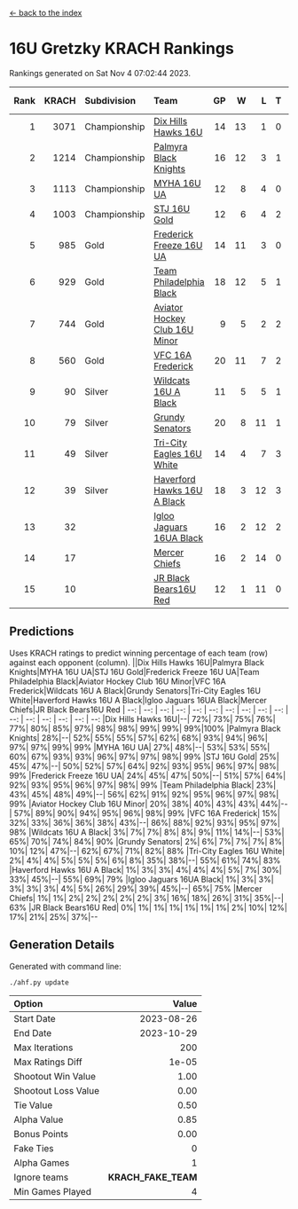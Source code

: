 [<- back to the index](readme.md)
# 16U Gretzky KRACH Rankings
Rankings generated on Sat Nov  4 07:02:44 2023.

Rank|KRACH|Subdivision|Team|GP|W|L|T|OTW|OTL|SoS|Exp Wins|Win Diff
---:|---:|:---|:---|---:|---:|---:|---:|---:|---:|---:|---:|---:
1|3071|Championship|[Dix Hills Hawks 16U](https://gamesheetstats.com/seasons/3659/teams/140688/schedule)|14|13|1|0|1|0|298|13.8|-0.0
2|1214|Championship|[Palmyra Black Knights](https://gamesheetstats.com/seasons/3659/teams/140696/schedule)|16|12|3|1|2|0|446|13.3|-0.0
3|1113|Championship|[MYHA 16U UA](https://gamesheetstats.com/seasons/3659/teams/140695/schedule)|12|8|4|0|2|1|742|8.8|-0.0
4|1003|Championship|[STJ 16U Gold](https://gamesheetstats.com/seasons/3659/teams/140697/schedule)|12|6|4|2|1|0|896|7.8|-0.0
5|985|Gold|[Frederick Freeze 16U UA](https://gamesheetstats.com/seasons/3659/teams/140689/schedule)|14|11|3|0|0|0|376|11.9|0.0
6|929|Gold|[Team Philadelphia Black](https://gamesheetstats.com/seasons/3659/teams/140698/schedule)|18|12|5|1|1|1|634|13.3|-0.0
7|744|Gold|[Aviator Hockey Club 16U Minor](https://gamesheetstats.com/seasons/3659/teams/140687/schedule)|9|5|2|2|2|1|526|6.8|-0.0
8|560|Gold|[VFC 16A Frederick](https://gamesheetstats.com/seasons/3659/teams/140700/schedule)|20|11|7|2|0|2|769|12.8|-0.0
9|90|Silver|[Wildcats 16U A Black](https://gamesheetstats.com/seasons/3659/teams/140725/schedule)|11|5|5|1|0|0|538|6.4|0.0
10|79|Silver|[Grundy Senators](https://gamesheetstats.com/seasons/3659/teams/140690/schedule)|20|8|11|1|0|0|414|9.4|0.0
11|49|Silver|[Tri-City Eagles 16U White](https://gamesheetstats.com/seasons/3659/teams/140699/schedule)|14|4|7|3|0|1|228|6.4|0.0
12|39|Silver|[Haverford Hawks 16U A Black](https://gamesheetstats.com/seasons/3659/teams/140691/schedule)|18|3|12|3|0|1|567|5.4|0.0
13|32||[Igloo Jaguars 16UA Black](https://gamesheetstats.com/seasons/3659/teams/140692/schedule)|16|2|12|2|0|2|908|3.9|0.0
14|17||[Mercer Chiefs](https://gamesheetstats.com/seasons/3659/teams/140694/schedule)|16|2|14|0|0|0|1093|2.9|0.0
15|10||[JR Black Bears16U Red](https://gamesheetstats.com/seasons/3659/teams/140693/schedule)|12|1|11|0|0|0|327|1.9|0.0

## Predictions
Uses KRACH ratings to predict winning percentage of each team (row) against each opponent (column).
||Dix Hills Hawks 16U|Palmyra Black Knights|MYHA 16U UA|STJ 16U Gold|Frederick Freeze 16U UA|Team Philadelphia Black|Aviator Hockey Club 16U Minor|VFC 16A Frederick|Wildcats 16U A Black|Grundy Senators|Tri-City Eagles 16U White|Haverford Hawks 16U A Black|Igloo Jaguars 16UA Black|Mercer Chiefs|JR Black Bears16U Red
| --: | --: | --: | --: | --: | --: | --: | --: | --: | --: | --: | --: | --: | --: | --: | --: 
|Dix Hills Hawks 16U|--| 72%| 73%| 75%| 76%| 77%| 80%| 85%| 97%| 98%| 98%| 99%| 99%| 99%|100%
|Palmyra Black Knights| 28%|--| 52%| 55%| 55%| 57%| 62%| 68%| 93%| 94%| 96%| 97%| 97%| 99%| 99%
|MYHA 16U UA| 27%| 48%|--| 53%| 53%| 55%| 60%| 67%| 93%| 93%| 96%| 97%| 97%| 98%| 99%
|STJ 16U Gold| 25%| 45%| 47%|--| 50%| 52%| 57%| 64%| 92%| 93%| 95%| 96%| 97%| 98%| 99%
|Frederick Freeze 16U UA| 24%| 45%| 47%| 50%|--| 51%| 57%| 64%| 92%| 93%| 95%| 96%| 97%| 98%| 99%
|Team Philadelphia Black| 23%| 43%| 45%| 48%| 49%|--| 56%| 62%| 91%| 92%| 95%| 96%| 97%| 98%| 99%
|Aviator Hockey Club 16U Minor| 20%| 38%| 40%| 43%| 43%| 44%|--| 57%| 89%| 90%| 94%| 95%| 96%| 98%| 99%
|VFC 16A Frederick| 15%| 32%| 33%| 36%| 36%| 38%| 43%|--| 86%| 88%| 92%| 93%| 95%| 97%| 98%
|Wildcats 16U A Black|  3%|  7%|  7%|  8%|  8%|  9%| 11%| 14%|--| 53%| 65%| 70%| 74%| 84%| 90%
|Grundy Senators|  2%|  6%|  7%|  7%|  7%|  8%| 10%| 12%| 47%|--| 62%| 67%| 71%| 82%| 88%
|Tri-City Eagles 16U White|  2%|  4%|  4%|  5%|  5%|  5%|  6%|  8%| 35%| 38%|--| 55%| 61%| 74%| 83%
|Haverford Hawks 16U A Black|  1%|  3%|  3%|  4%|  4%|  4%|  5%|  7%| 30%| 33%| 45%|--| 55%| 69%| 79%
|Igloo Jaguars 16UA Black|  1%|  3%|  3%|  3%|  3%|  3%|  4%|  5%| 26%| 29%| 39%| 45%|--| 65%| 75%
|Mercer Chiefs|  1%|  1%|  2%|  2%|  2%|  2%|  2%|  3%| 16%| 18%| 26%| 31%| 35%|--| 63%
|JR Black Bears16U Red|  0%|  1%|  1%|  1%|  1%|  1%|  1%|  2%| 10%| 12%| 17%| 21%| 25%| 37%|--

## Generation Details

Generated with command line:
```
./ahf.py update
```

| Option | Value |
| :----- | ----: |
| Start Date | 2023-08-26 |
| End Date | 2023-10-29 |
| Max Iterations | 200 |
| Max Ratings Diff | 1e-05 |
| Shootout Win Value | 1.00 |
| Shootout Loss Value | 0.00 |
| Tie Value | 0.50 |
| Alpha Value | 0.85 |
| Bonus Points | 0.00 |
| Fake Ties | 0 |
| Alpha Games | 1 |
| Ignore teams | __KRACH_FAKE_TEAM__ |
| Min Games Played | 4 |

